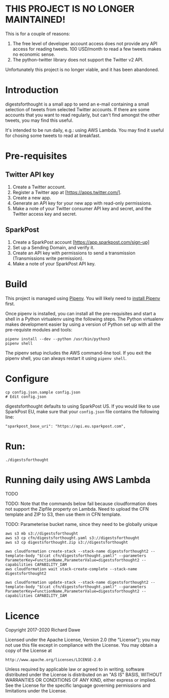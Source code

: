 # THIS PROJECT IS NO LONGER MAINTAINED!

This is for a couple of reasons:

1. The free level of developer account access does not provide any API access for reading tweets. 100 USD/month to read a few tweets makes no economic sense.
2. The python-twitter library does not support the Twitter v2 API.

Unfortunately this project is no longer viable, and it has been abandoned.

# Introduction

digestsforthought is a small app to send an e-mail
containing a small selection of tweets from selected Twitter accounts.
If there are some accounts that you want to read regularly,
but can't find amongst the other tweets, you may find this useful.

It's intended to be run daily, e.g.: using AWS Lambda.
You may find it useful for chosing some tweets to read at breakfast.

# Pre-requisites

## Twitter API key

1. Create a Twitter account.
2. Register a Twitter app at [https://apps.twitter.com/].
3. Create a new app.
4. Generate an API key for your new app with read-only permissions.
5. Make a note of your Twitter consumer API key and secret, and the Twitter access key and secret.

## SparkPost

1. Create a SparkPost account [https://app.sparkpost.com/sign-up]
2. Set up a Sending Domain, and verify it.
3. Create an API key with permissions to send a transmission (Transmissions write permission).
4. Make a note of your SparkPost API key.

# Build

This project is managed using [Pipenv](https://pipenv.readthedocs.io/en/latest/). You will likely need to [install Pipenv](https://pipenv.readthedocs.io/en/latest/install/#installing-pipenv) first.

Once pipenv is installed, you can install all the pre-requisites and start a shell in a Python virtualenv using the following steps. The Python virtualenv makes development easier by using a version of Python set up with all the pre-requiste modules and tools:

```
pipenv install --dev --python /usr/bin/python3
pipenv shell
```

The pipenv setup includes the AWS command-line tool. If you exit the pipenv shell, you can always restart it using `pipenv shell`.

# Configure

    cp config.json.sample config.json
    # Edit config.json

digestsforthought defaults to using SparkPost US. If you would like to use SparkPost EU, make sure that your `config.json` file contains the following line:

    "sparkpost_base_uri": "https://api.eu.sparkpost.com",

# Run:

    ./digestsforthought

# Running daily using AWS Lambda

TODO

TODO: Note that the commands below fail because cloudformation does not support
the Zipfile property on Lambda. Need to upload the CFN template and ZIP
to S3, then use them in CFN template.

TODO: Parameterise bucket name, since they need to be globally unique

    aws s3 mb s3://digestsforthought
    aws s3 cp cfn/digestsforthought.yaml s3://digestsforthought
    aws s3 cp digestsforthought.zip s3://digestsforthought

    aws cloudformation create-stack --stack-name digestsforthought2 --template-body "$(cat cfn/digestsforthought.yaml)" --parameters ParameterKey=FunctionName,ParameterValue=digestsforthought2 --capabilities CAPABILITY_IAM
    aws cloudformation wait stack-create-complete --stack-name digestsforthought2

    aws cloudformation update-stack --stack-name digestsforthought2 --template-body "$(cat cfn/digestsforthought.yaml)" --parameters ParameterKey=FunctionName,ParameterValue=digestsforthought2 --capabilities CAPABILITY_IAM

# Licence

Copyright 2017-2020 Richard Dawe

Licensed under the Apache License, Version 2.0 (the "License");
you may not use this file except in compliance with the License.
You may obtain a copy of the License at

    http://www.apache.org/licenses/LICENSE-2.0

Unless required by applicable law or agreed to in writing, software
distributed under the License is distributed on an "AS IS" BASIS,
WITHOUT WARRANTIES OR CONDITIONS OF ANY KIND, either express or implied.
See the License for the specific language governing permissions and
limitations under the License.

